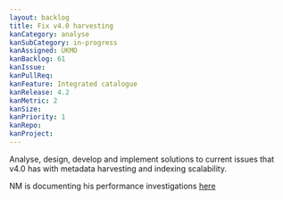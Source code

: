```yaml
---
layout: backlog
title: Fix v4.0 harvesting
kanCategory: analyse
kanSubCategory: in-progress
kanAssigned: UKMO
kanBacklog: 61
kanIssue:
kanPullReq:
kanFeature: Integrated catalogue
kanRelease: 4.2
kanMetric: 2
kanSize:
kanPriority: 1
kanRepo:
kanProject:
---
```

Analyse, design, develop and implement solutions to current issues that v4.0 has with metadata harvesting and indexing scalability.

NM is documenting his performance investigations [here](https://github.com/NMichas/openwis-draft-analysis/wiki/Harvesting-performance-investigation)

